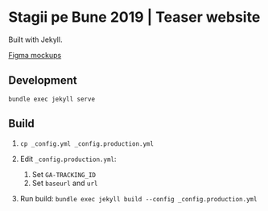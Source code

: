 # Stagii pe Bune 2019 | Teaser website

Built with Jekyll.

[Figma mockups](https://www.figma.com/proto/HH3K2yFApsmuuKpNCFJdb3VP/Stagii-pe-Bune-Teaser?node-id=16%3A2429&viewport=667%2C360%2C0.181442&scaling=min-zoom)

## Development

```
bundle exec jekyll serve
```


## Build

1. `cp _config.yml _config.production.yml`
 
2. Edit `_config.production.yml`:
    1. Set `GA-TRACKING_ID`
    2. Set `baseurl` and `url`

3. Run build: `bundle exec jekyll build --config _config.production.yml`
